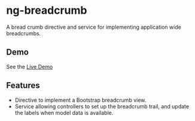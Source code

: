 # ng-breadcrumb #

A bread crumb directive and service for implementing application wide breadcrumbs.

## Demo ##

See the [Live Demo](https://rawgithub.com/saygoweb/ng-breadcrumbs/master/test/breadcrumb-sample.html)

## Features ##

- Directive to implement a Bootstrap breadcrumb view.
- Service allowing controllers to set up the breadcrumb trail, and update the labels when model data is available.